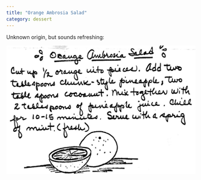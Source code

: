 ```yaml
---
title: "Orange Ambrosia Salad"
category: dessert
---
```


Unknown origin, but sounds refreshing:

![](/images/recipe-ambrosia-salad.jpg)

